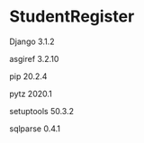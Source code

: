 # StudentRegister

Django 3.1.2

asgiref 3.2.10

pip 20.2.4

pytz 2020.1

setuptools 50.3.2

sqlparse 0.4.1
